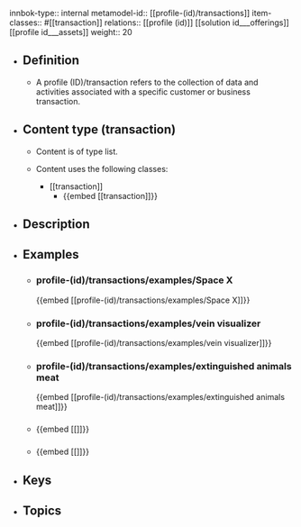 innbok-type:: internal
metamodel-id:: [[profile-(id)/transactions]]
item-classes:: #[[transaction]]
relations:: [[profile (id)]] [[solution id___offerings]] [[profile id___assets]]
weight:: 20

- ## Definition
  - A profile (ID)/transaction refers to the collection of data and activities associated with a specific customer or business transaction.
- ## Content type (transaction)
  - Content is of type list.
  
  - Content uses the following classes:
    - [[transaction]]
      - {{embed [[transaction]]}}
  
- ## Description
- ## Examples
  - ### profile-(id)/transactions/examples/Space X
    {{embed [[profile-(id)/transactions/examples/Space X]]}}
  - ### profile-(id)/transactions/examples/vein visualizer
    {{embed [[profile-(id)/transactions/examples/vein visualizer]]}}
  - ### profile-(id)/transactions/examples/extinguished animals meat
    {{embed [[profile-(id)/transactions/examples/extinguished animals meat]]}}
  - ### 
    {{embed [[]]}}
  - ### 
    {{embed [[]]}}
  
- ## Keys
  
- ## Topics
  

